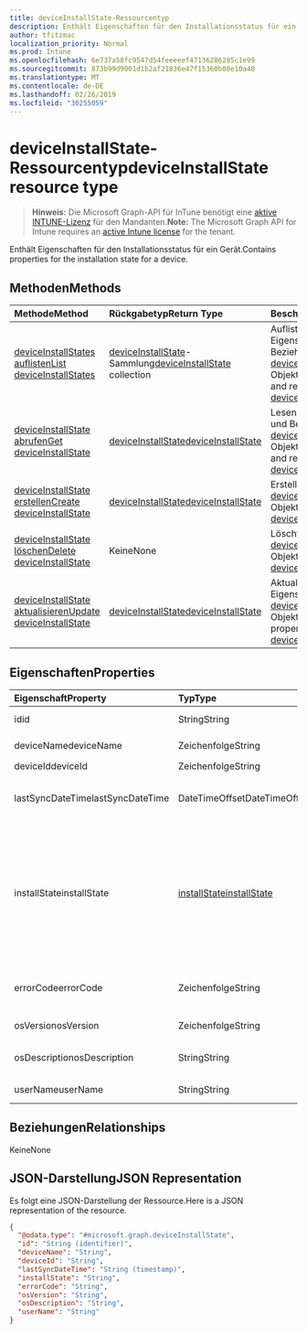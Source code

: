 ```yaml
---
title: deviceInstallState-Ressourcentyp
description: Enthält Eigenschaften für den Installationsstatus für ein Gerät.
author: tfitzmac
localization_priority: Normal
ms.prod: Intune
ms.openlocfilehash: 6e737a58fc9547d54feeeeef47136286285c1e99
ms.sourcegitcommit: 873b99d9001d1b2af21836e47f15360b08e10a40
ms.translationtype: MT
ms.contentlocale: de-DE
ms.lasthandoff: 02/26/2019
ms.locfileid: "30255059"
---
```

# <a name="deviceinstallstate-resource-type"></a><span data-ttu-id="be25b-103">deviceInstallState-Ressourcentyp</span><span class="sxs-lookup"><span data-stu-id="be25b-103">deviceInstallState resource type</span></span>

> <span data-ttu-id="be25b-104">**Hinweis:** Die Microsoft Graph-API für InTune benötigt eine [aktive INTUNE-Lizenz](https://go.microsoft.com/fwlink/?linkid=839381) für den Mandanten.</span><span class="sxs-lookup"><span data-stu-id="be25b-104">**Note:** The Microsoft Graph API for Intune requires an [active Intune license](https://go.microsoft.com/fwlink/?linkid=839381) for the tenant.</span></span>

<span data-ttu-id="be25b-105">Enthält Eigenschaften für den Installationsstatus für ein Gerät.</span><span class="sxs-lookup"><span data-stu-id="be25b-105">Contains properties for the installation state for a device.</span></span>

## <a name="methods"></a><span data-ttu-id="be25b-106">Methoden</span><span class="sxs-lookup"><span data-stu-id="be25b-106">Methods</span></span>
|<span data-ttu-id="be25b-107">Methode</span><span class="sxs-lookup"><span data-stu-id="be25b-107">Method</span></span>|<span data-ttu-id="be25b-108">Rückgabetyp</span><span class="sxs-lookup"><span data-stu-id="be25b-108">Return Type</span></span>|<span data-ttu-id="be25b-109">Beschreibung</span><span class="sxs-lookup"><span data-stu-id="be25b-109">Description</span></span>|
|:---|:---|:---|
|[<span data-ttu-id="be25b-110">deviceInstallStates auflisten</span><span class="sxs-lookup"><span data-stu-id="be25b-110">List deviceInstallStates</span></span>](../api/intune-books-deviceinstallstate-list.md)|<span data-ttu-id="be25b-111">[deviceInstallState](../resources/intune-books-deviceinstallstate.md)-Sammlung</span><span class="sxs-lookup"><span data-stu-id="be25b-111">[deviceInstallState](../resources/intune-books-deviceinstallstate.md) collection</span></span>|<span data-ttu-id="be25b-112">Auflisten von Eigenschaften und Beziehungen der [deviceInstallState](../resources/intune-books-deviceinstallstate.md)-Objekte.</span><span class="sxs-lookup"><span data-stu-id="be25b-112">List properties and relationships of the [deviceInstallState](../resources/intune-books-deviceinstallstate.md) objects.</span></span>|
|[<span data-ttu-id="be25b-113">deviceInstallState abrufen</span><span class="sxs-lookup"><span data-stu-id="be25b-113">Get deviceInstallState</span></span>](../api/intune-books-deviceinstallstate-get.md)|[<span data-ttu-id="be25b-114">deviceInstallState</span><span class="sxs-lookup"><span data-stu-id="be25b-114">deviceInstallState</span></span>](../resources/intune-books-deviceinstallstate.md)|<span data-ttu-id="be25b-115">Lesen von Eigenschaften und Beziehungen des [deviceInstallState](../resources/intune-books-deviceinstallstate.md)-Objekts.</span><span class="sxs-lookup"><span data-stu-id="be25b-115">Read properties and relationships of the [deviceInstallState](../resources/intune-books-deviceinstallstate.md) object.</span></span>|
|[<span data-ttu-id="be25b-116">deviceInstallState erstellen</span><span class="sxs-lookup"><span data-stu-id="be25b-116">Create deviceInstallState</span></span>](../api/intune-books-deviceinstallstate-create.md)|[<span data-ttu-id="be25b-117">deviceInstallState</span><span class="sxs-lookup"><span data-stu-id="be25b-117">deviceInstallState</span></span>](../resources/intune-books-deviceinstallstate.md)|<span data-ttu-id="be25b-118">Erstellen eines neuen [deviceInstallState](../resources/intune-books-deviceinstallstate.md)-Objekts.</span><span class="sxs-lookup"><span data-stu-id="be25b-118">Create a new [deviceInstallState](../resources/intune-books-deviceinstallstate.md) object.</span></span>|
|[<span data-ttu-id="be25b-119">deviceInstallState löschen</span><span class="sxs-lookup"><span data-stu-id="be25b-119">Delete deviceInstallState</span></span>](../api/intune-books-deviceinstallstate-delete.md)|<span data-ttu-id="be25b-120">Keine</span><span class="sxs-lookup"><span data-stu-id="be25b-120">None</span></span>|<span data-ttu-id="be25b-121">Löscht ein [deviceInstallState](../resources/intune-books-deviceinstallstate.md)-Objekt.</span><span class="sxs-lookup"><span data-stu-id="be25b-121">Deletes a [deviceInstallState](../resources/intune-books-deviceinstallstate.md).</span></span>|
|[<span data-ttu-id="be25b-122">deviceInstallState aktualisieren</span><span class="sxs-lookup"><span data-stu-id="be25b-122">Update deviceInstallState</span></span>](../api/intune-books-deviceinstallstate-update.md)|[<span data-ttu-id="be25b-123">deviceInstallState</span><span class="sxs-lookup"><span data-stu-id="be25b-123">deviceInstallState</span></span>](../resources/intune-books-deviceinstallstate.md)|<span data-ttu-id="be25b-124">Aktualisieren der Eigenschaften eines [deviceInstallState](../resources/intune-books-deviceinstallstate.md)-Objekts.</span><span class="sxs-lookup"><span data-stu-id="be25b-124">Update the properties of a [deviceInstallState](../resources/intune-books-deviceinstallstate.md) object.</span></span>|

## <a name="properties"></a><span data-ttu-id="be25b-125">Eigenschaften</span><span class="sxs-lookup"><span data-stu-id="be25b-125">Properties</span></span>
|<span data-ttu-id="be25b-126">Eigenschaft</span><span class="sxs-lookup"><span data-stu-id="be25b-126">Property</span></span>|<span data-ttu-id="be25b-127">Typ</span><span class="sxs-lookup"><span data-stu-id="be25b-127">Type</span></span>|<span data-ttu-id="be25b-128">Beschreibung</span><span class="sxs-lookup"><span data-stu-id="be25b-128">Description</span></span>|
|:---|:---|:---|
|<span data-ttu-id="be25b-129">id</span><span class="sxs-lookup"><span data-stu-id="be25b-129">id</span></span>|<span data-ttu-id="be25b-130">String</span><span class="sxs-lookup"><span data-stu-id="be25b-130">String</span></span>|<span data-ttu-id="be25b-131">Schlüssel der Entität</span><span class="sxs-lookup"><span data-stu-id="be25b-131">Key of the entity.</span></span>|
|<span data-ttu-id="be25b-132">deviceName</span><span class="sxs-lookup"><span data-stu-id="be25b-132">deviceName</span></span>|<span data-ttu-id="be25b-133">Zeichenfolge</span><span class="sxs-lookup"><span data-stu-id="be25b-133">String</span></span>|<span data-ttu-id="be25b-134">Name des Geräts</span><span class="sxs-lookup"><span data-stu-id="be25b-134">Device name.</span></span>|
|<span data-ttu-id="be25b-135">deviceId</span><span class="sxs-lookup"><span data-stu-id="be25b-135">deviceId</span></span>|<span data-ttu-id="be25b-136">Zeichenfolge</span><span class="sxs-lookup"><span data-stu-id="be25b-136">String</span></span>|<span data-ttu-id="be25b-137">ID des Geräts</span><span class="sxs-lookup"><span data-stu-id="be25b-137">Device Id.</span></span>|
|<span data-ttu-id="be25b-138">lastSyncDateTime</span><span class="sxs-lookup"><span data-stu-id="be25b-138">lastSyncDateTime</span></span>|<span data-ttu-id="be25b-139">DateTimeOffset</span><span class="sxs-lookup"><span data-stu-id="be25b-139">DateTimeOffset</span></span>|<span data-ttu-id="be25b-140">Datum und Uhrzeit der letzten Synchronisierung</span><span class="sxs-lookup"><span data-stu-id="be25b-140">Last sync date and time.</span></span>|
|<span data-ttu-id="be25b-141">installState</span><span class="sxs-lookup"><span data-stu-id="be25b-141">installState</span></span>|[<span data-ttu-id="be25b-142">installState</span><span class="sxs-lookup"><span data-stu-id="be25b-142">installState</span></span>](../resources/intune-books-installstate.md)|<span data-ttu-id="be25b-143">Installationsstatus des E-Books.</span><span class="sxs-lookup"><span data-stu-id="be25b-143">The install state of the eBook.</span></span> <span data-ttu-id="be25b-144">Mögliche Werte sind: `notApplicable`, `installed`, `failed`, `notInstalled`, `uninstallFailed` und `unknown`.</span><span class="sxs-lookup"><span data-stu-id="be25b-144">Possible values are: `notApplicable`, `installed`, `failed`, `notInstalled`, `uninstallFailed`, `unknown`.</span></span>|
|<span data-ttu-id="be25b-145">errorCode</span><span class="sxs-lookup"><span data-stu-id="be25b-145">errorCode</span></span>|<span data-ttu-id="be25b-146">Zeichenfolge</span><span class="sxs-lookup"><span data-stu-id="be25b-146">String</span></span>|<span data-ttu-id="be25b-147">Fehlercode von Installationsfehlern</span><span class="sxs-lookup"><span data-stu-id="be25b-147">The error code for install failures.</span></span>|
|<span data-ttu-id="be25b-148">osVersion</span><span class="sxs-lookup"><span data-stu-id="be25b-148">osVersion</span></span>|<span data-ttu-id="be25b-149">Zeichenfolge</span><span class="sxs-lookup"><span data-stu-id="be25b-149">String</span></span>|<span data-ttu-id="be25b-150">Betriebssystemversion</span><span class="sxs-lookup"><span data-stu-id="be25b-150">OS Version.</span></span>|
|<span data-ttu-id="be25b-151">osDescription</span><span class="sxs-lookup"><span data-stu-id="be25b-151">osDescription</span></span>|<span data-ttu-id="be25b-152">String</span><span class="sxs-lookup"><span data-stu-id="be25b-152">String</span></span>|<span data-ttu-id="be25b-153">Beschreibung des Betriebssystems</span><span class="sxs-lookup"><span data-stu-id="be25b-153">OS Description.</span></span>|
|<span data-ttu-id="be25b-154">userName</span><span class="sxs-lookup"><span data-stu-id="be25b-154">userName</span></span>|<span data-ttu-id="be25b-155">String</span><span class="sxs-lookup"><span data-stu-id="be25b-155">String</span></span>|<span data-ttu-id="be25b-156">Benutzername des Geräts</span><span class="sxs-lookup"><span data-stu-id="be25b-156">Device User Name.</span></span>|

## <a name="relationships"></a><span data-ttu-id="be25b-157">Beziehungen</span><span class="sxs-lookup"><span data-stu-id="be25b-157">Relationships</span></span>
<span data-ttu-id="be25b-158">Keine</span><span class="sxs-lookup"><span data-stu-id="be25b-158">None</span></span>

## <a name="json-representation"></a><span data-ttu-id="be25b-159">JSON-Darstellung</span><span class="sxs-lookup"><span data-stu-id="be25b-159">JSON Representation</span></span>
<span data-ttu-id="be25b-160">Es folgt eine JSON-Darstellung der Ressource.</span><span class="sxs-lookup"><span data-stu-id="be25b-160">Here is a JSON representation of the resource.</span></span>
<!-- {
  "blockType": "resource",
  "keyProperty": "id",
  "@odata.type": "microsoft.graph.deviceInstallState"
}
-->
``` json
{
  "@odata.type": "#microsoft.graph.deviceInstallState",
  "id": "String (identifier)",
  "deviceName": "String",
  "deviceId": "String",
  "lastSyncDateTime": "String (timestamp)",
  "installState": "String",
  "errorCode": "String",
  "osVersion": "String",
  "osDescription": "String",
  "userName": "String"
}
```



